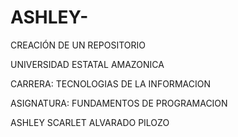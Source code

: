 # ASHLEY-
CREACIÓN DE UN REPOSITORIO

UNIVERSIDAD ESTATAL AMAZONICA

CARRERA: TECNOLOGIAS DE LA INFORMACION 

ASIGNATURA: FUNDAMENTOS DE PROGRAMACION 

ASHLEY SCARLET ALVARADO PILOZO 
